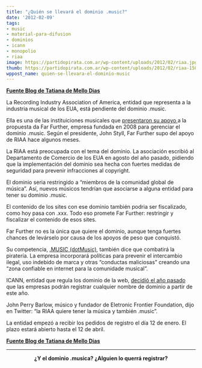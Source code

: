 ```yaml
---
title: "¿Quién se llevará el dominio .music?"
date: '2012-02-09'
tags:
- music
- material-para-difusion
- dominios
- icann
- monopolio
- riaa
image: https://partidopirata.com.ar/wp-content/uploads/2012/02/riaa.jpg
thumb: https://partidopirata.com.ar/wp-content/uploads/2012/02/riaa-150x150.jpg
wppost_name: quien-se-llevara-el-dominio-music
---
```


<strong><a href="http://blogs.estadao.com.br/tatiana-dias/quem-vai-levar-o-music/" target="_blank">Fuente Blog de Tatiana de Mello Dias</a></strong>

La Recording Industry Association of America, entidad que representa a la industria musical de los EUA, está pendiente del dominio .music.

Ella es una de las instituiciones musicales que <a href="http://domainincite.com/riaa-backs-music-new-gtld-bid/" target="_blank">presentaron su apoyo </a>a la propuesta da Far Further, empresa fundada en 2008 para gerenciar el dominio .music. Según el presidente, John Styll, Far Further supo del apoyo de RIAA hace algunos meses.

La RIAA está preocupada con el tema del dominio. La asociación escribió al Departamento de Comercio de los EUA en agosto del año pasado, pidiendo que la implementación del dominio sea hecha con fuertes medidas de seguridad para prevenir infracciones al copyright.

El dominio seria restringido a “miembros de la comunidad global de música”. Así, nuevos músicos tendrían que asociarse a alguna entidad para tener su dominio .music.

El contenido de los sites con ese dominio también podria ser fiscalizado, como hoy pasa con .xxx. Todo eso promete Far Further: restringir y fiscalizar el contenido de esos sites.

Far Further no es la única que quiere el dominio, aunque tenga fuertes chances de levárselo por causa de los apoyos de peso que conquistó.

Su competencia, <a href="http://music.us/" target="_blank">.MUSIC (dotMusic)</a>, también dice que combatirá la piratería. La empresa incorporará políticas para prevenir el intercambio ilegal, uso indebido de marca y otras “conductas maliciosas” creando una “zona confiable en internet para la comunidade musical”.

ICANN, entidad que regula los dominio de la web, <a href="http://blogs.estadao.com.br/link/qualquercoisa/" target="_blank">decidió el año pasado </a>que las empresas podrán registrar cualquier nombre de dominio a partir de este año.

John Perry Barlow, músico y fundador de Eletronic Frontier Foundation, dijo en Twitter: “la RIAA quiere tener la música y también .music”.

La entidad empezó a recibir los pedidos de registro el día 12 de enero. El plazo estará abierto hasta el 12 de abril.

<strong><a href="http://blogs.estadao.com.br/tatiana-dias/quem-vai-levar-o-music/" target="_blank">Fuente Blog de Tatiana de Mello Dias</a></strong>

<hr />
<p style="text-align: center;"><strong>¿Y el dominio .musica? ¿Alguien lo querrá registrar?</strong></p>
